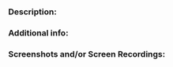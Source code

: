 ### Description:
<!-- For the base challenge, give a short description of what you built. Include any special instructions needed to run and view your app. -->
<!-- For the enhancement, describe what you focused on. If you completed your own custom enhancement, explain what you did and why you decided on it. -->


### Additional info:
<!-- Anything else you think we should know! -->

### Screenshots and/or Screen Recordings:
